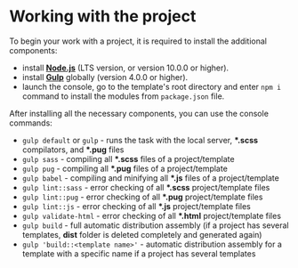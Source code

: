 # Working with the project

To begin your work with a project, it is required to install the additional components:
- install [**Node.js**](https://nodejs.org) (LTS version, or version 10.0.0 or higher).
- install [**Gulp**](https://gulpjs.com) globally (version 4.0.0 or higher).
- launch the console, go to the template's root directory and enter `npm i` command to install the modules from `package.json` file.

After installing all the necessary components, you can use the console commands:
- `gulp default` or `gulp` - runs the task with the local server, **\*.scss** compilators, and **\*.pug** files
- `gulp sass` - compiling all **\*.scss** files of a project/template
- `gulp pug` - compiling all **\*.pug** files of a project/template
- `gulp babel` - compiling and minifying all **\*.js** files of a project/template
- `gulp lint::sass` - error checking of all **\*.scss** project/template files
- `gulp lint::pug` - error checking of all **\*.pug** project/template files
- `gulp lint::js` - error checking of all **\*.js** project/template files
- `gulp validate-html` - error checking of all **\*.html** project/template files
- `gulp build` - full automatic distribution assembly (if a project has several templates, **dist** folder is deleted completely and generated again)
- `gulp 'build::<template name>'` - automatic distribution assembly for a template with a specific name if a project has several templates
